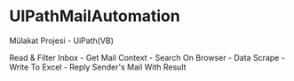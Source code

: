 # UIPathMailAutomation
Mülakat Projesi - UiPath(VB)

Read & Filter Inbox - Get Mail Context - Search On Browser - Data Scrape - Write To Excel - Reply Sender's Mail With Result
